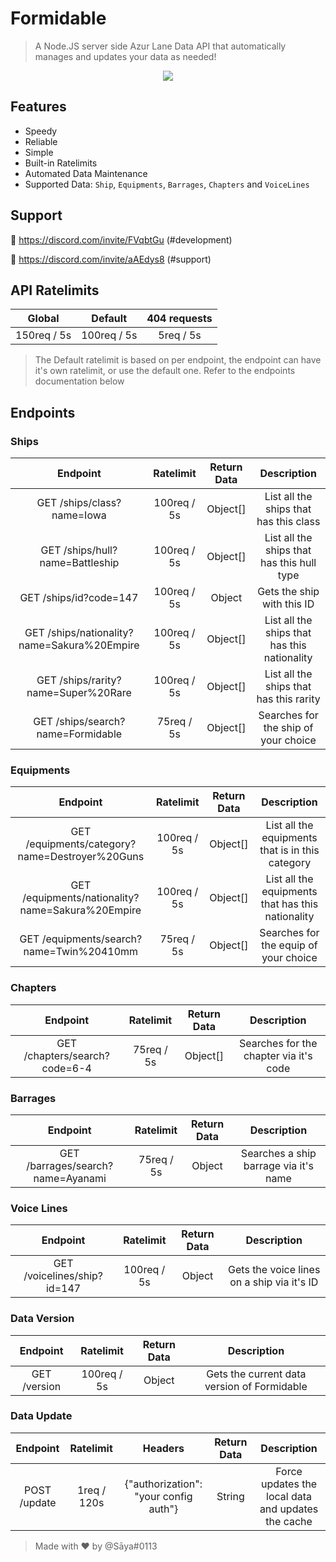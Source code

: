 # Formidable
> A Node.JS server side Azur Lane Data API that automatically manages and updates your data as needed!
<p align="center">
  <img src="https://azurlane.netojuu.com/w/images/3/3a/FormidableSummerWithoutBG.png">
</p>

## Features
* Speedy
* Reliable
* Simple
* Built-in Ratelimits
* Automated Data Maintenance
* Supported Data: `Ship`, `Equipments`, `Barrages`, `Chapters` and `VoiceLines`

## Support

🔗 https://discord.com/invite/FVqbtGu (#development)

🔗 https://discord.com/invite/aAEdys8 (#support)

## API Ratelimits
| Global        | Default      | 404 requests  |
| :-----------: | :----------: | :-----------: |
| 150req / 5s | 100req / 5s | 5req / 5s |
> The Default ratelimit is based on per endpoint, the endpoint can have it's own ratelimit, or use the default one. Refer to the endpoints documentation below

## Endpoints
### Ships 
| Endpoint         | Ratelimit      | Return Data     | Description     |
| :-------------: | :------------: | :-------------: | :-------------: |
| GET /ships/class?name=Iowa | 100req / 5s | Object[] | List all the ships that has this class |
| GET /ships/hull?name=Battleship | 100req / 5s | Object[] | List all the ships that has this hull type |
| GET /ships/id?code=147 | 100req / 5s | Object | Gets the ship with this ID |
| GET /ships/nationality?name=Sakura%20Empire | 100req / 5s | Object[] | List all the ships that has this nationality |
| GET /ships/rarity?name=Super%20Rare | 100req / 5s | Object[] | List all the ships that has this rarity |
| GET /ships/search?name=Formidable | 75req / 5s | Object[] | Searches for the ship of your choice |
### Equipments
| Endpoint         | Ratelimit      | Return Data     | Description     |
| :-------------: | :------------: | :-------------: | :-------------: |
| GET /equipments/category?name=Destroyer%20Guns | 100req / 5s | Object[] | List all the equipments that is in this category |
| GET /equipments/nationality?name=Sakura%20Empire | 100req / 5s | Object[] | List all the equipments that has this nationality |
| GET /equipments/search?name=Twin%20410mm | 75req / 5s | Object[] | Searches for the equip of your choice |
### Chapters
| Endpoint         | Ratelimit      | Return Data     | Description     |
| :-------------: | :-------------: | :-------------: | :-------------: |
| GET /chapters/search?code=6-4 | 75req / 5s | Object[] | Searches for the chapter via it's code |
### Barrages
| Endpoint         | Ratelimit      | Return Data     | Description     |
| :-------------: | :------------: | :-------------: | :-------------: |
| GET /barrages/search?name=Ayanami | 75req / 5s | Object | Searches a ship barrage via it's name |
### Voice Lines
| Endpoint         | Ratelimit      | Return Data     | Description     |
| :-------------: | :------------: | :-------------: | :-------------: |
| GET /voicelines/ship?id=147 | 100req / 5s | Object | Gets the voice lines on a ship via it's ID |
### Data Version
| Endpoint         | Ratelimit      | Return Data     | Description     |
| :-------------: | :------------: | :-------------: | :-------------: |
| GET /version | 100req / 5s | Object | Gets the current data version of Formidable |
### Data Update
| Endpoint         | Ratelimit      | Headers        | Return Data     | Description     |
| :-------------: | :------------: | :------------: | :-------------: | :-------------: |
| POST /update | 1req / 120s | {"authorization": "your config auth"} | String | Force updates the local data and updates the cache |

> Made with ❤ by @Sāya#0113
